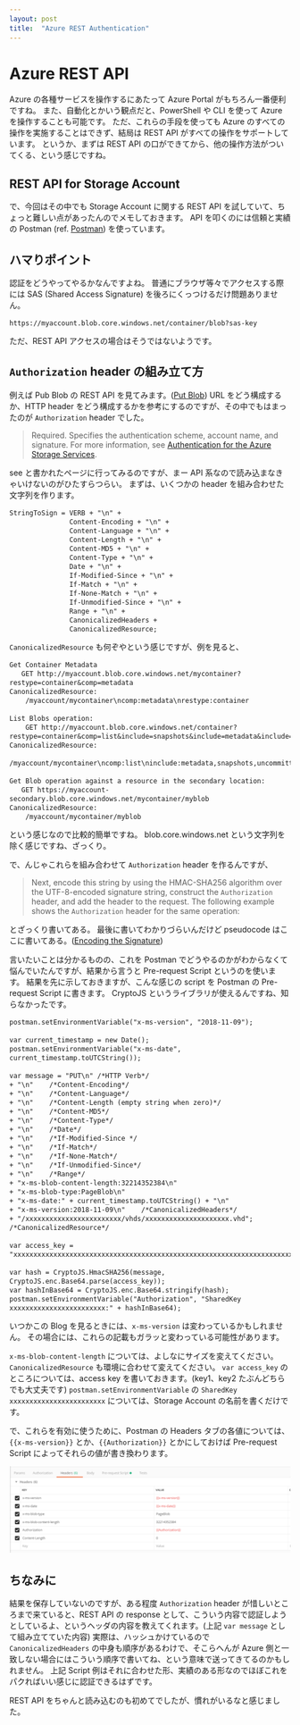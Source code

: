 ```yaml
---
layout: post
title:  "Azure REST Authentication"
---
```


# Azure REST API

Azure の各種サービスを操作するにあたって Azure Portal がもちろん一番便利ですね。
また、自動化とかいう観点だと、PowerShell や CLI を使って Azure を操作することも可能です。
ただ、これらの手段を使っても Azure のすべての操作を実施することはできず、結局は REST API がすべての操作をサポートしています。
というか、まずは REST API の口ができてから、他の操作方法がついてくる、という感じですね。

## REST API for Storage Account

で、今回はその中でも Storage Account に関する REST API を試していて、ちょっと難しい点があったんのでメモしておきます。
API を叩くのには信頼と実績の Postman (ref. [Postman](https://www.getpostman.com/)) を使っています。

## ハマりポイント

認証をどうやってやるかなんですよね。
普通にブラウザ等々でアクセスする際には SAS (Shared Access Signature) を後ろにくっつけるだけ問題ありません。

    https://myaccount.blob.core.windows.net/container/blob?sas-key

ただ、REST API アクセスの場合はそうではないようです。

## `Authorization` header の組み立て方

例えば Pub Blob の REST API を見てみます。([Put Blob](https://docs.microsoft.com/en-us/rest/api/storageservices/put-blob))
URL をどう構成するか、HTTP header をどう構成するかを参考にするのですが、その中でもはまったのが `Authorization` header でした。

> Required. Specifies the authentication scheme, account name, and signature. For more information, see [Authentication for the Azure Storage Services](https://docs.microsoft.com/en-us/rest/api/storageservices/authorize-with-shared-key).

see と書かれたページに行ってみるのですが、まー API 系なので読み込まなきゃいけないのがひたすらつらい。
まずは、いくつかの header を組み合わせた文字列を作ります。

```
StringToSign = VERB + "\n" +  
               Content-Encoding + "\n" +  
               Content-Language + "\n" +  
               Content-Length + "\n" +  
               Content-MD5 + "\n" +  
               Content-Type + "\n" +  
               Date + "\n" +  
               If-Modified-Since + "\n" +  
               If-Match + "\n" +  
               If-None-Match + "\n" +  
               If-Unmodified-Since + "\n" +  
               Range + "\n" +  
               CanonicalizedHeaders +   
               CanonicalizedResource;
```

`CanonicalizedResource` も何ぞやという感じですが、例を見ると、

```
Get Container Metadata  
   GET http://myaccount.blob.core.windows.net/mycontainer?restype=container&comp=metadata   
CanonicalizedResource:  
    /myaccount/mycontainer\ncomp:metadata\nrestype:container  
  
List Blobs operation:  
    GET http://myaccount.blob.core.windows.net/container?restype=container&comp=list&include=snapshots&include=metadata&include=uncommittedblobs  
CanonicalizedResource:  
    /myaccount/mycontainer\ncomp:list\ninclude:metadata,snapshots,uncommittedblobs\nrestype:container  
  
Get Blob operation against a resource in the secondary location:  
   GET https://myaccount-secondary.blob.core.windows.net/mycontainer/myblob  
CanonicalizedResource:  
    /myaccount/mycontainer/myblob
```

という感じなので比較的簡単ですね。
blob.core.windows.net という文字列を除く感じですね、ざっくり。

で、んじゃこれらを組み合わせて `Authorization` header を作るんですが、

> Next, encode this string by using the HMAC-SHA256 algorithm over the UTF-8-encoded signature string, construct the `Authorization` header, and add the header to the request. The following example shows the `Authorization` header for the same operation:

とざっくり書いてある。
最後に書いてわかりづらいんだけど pseudocode はここに書いてある。([Encoding the Signature](https://docs.microsoft.com/en-us/rest/api/storageservices/authorize-with-shared-key#encoding-the-signature))

言いたいことは分かるものの、これを Postman でどうやるのかがわからなくて悩んでいたんですが、結果から言うと Pre-request Script というのを使います。
結果を先に示しておきますが、こんな感じの script を Postman の Pre-request Script に書きます。
CryptoJS というライブラリが使えるんですね、知らなかったです。

```
postman.setEnvironmentVariable("x-ms-version", "2018-11-09");

var current_timestamp = new Date();
postman.setEnvironmentVariable("x-ms-date", current_timestamp.toUTCString());

var message = "PUT\n" /*HTTP Verb*/
+ "\n"    /*Content-Encoding*/
+ "\n"    /*Content-Language*/
+ "\n"    /*Content-Length (empty string when zero)*/
+ "\n"    /*Content-MD5*/
+ "\n"    /*Content-Type*/
+ "\n"    /*Date*/
+ "\n"    /*If-Modified-Since */
+ "\n"    /*If-Match*/
+ "\n"    /*If-None-Match*/
+ "\n"    /*If-Unmodified-Since*/
+ "\n"    /*Range*/
+ "x-ms-blob-content-length:32214352384\n"
+ "x-ms-blob-type:PageBlob\n"
+ "x-ms-date:" + current_timestamp.toUTCString() + "\n"
+ "x-ms-version:2018-11-09\n"    /*CanonicalizedHeaders*/
+ "/xxxxxxxxxxxxxxxxxxxxxxxx/vhds/xxxxxxxxxxxxxxxxxxxxx.vhd";    /*CanonicalizedResource*/

var access_key = "xxxxxxxxxxxxxxxxxxxxxxxxxxxxxxxxxxxxxxxxxxxxxxxxxxxxxxxxxxxxxxxxxxxxxxxxxxxxxxxxxxxxxxxx";

var hash = CryptoJS.HmacSHA256(message, CryptoJS.enc.Base64.parse(access_key));
var hashInBase64 = CryptoJS.enc.Base64.stringify(hash);
postman.setEnvironmentVariable("Authorization", "SharedKey xxxxxxxxxxxxxxxxxxxxxxxx:" + hashInBase64);
```

いつかこの Blog を見るときには、`x-ms-version` は変わっているかもしれません。
その場合には、これらの記載もガラッと変わっている可能性があります。

`x-ms-blob-content-length` については、よしなにサイズを変えてください。
`CanonicalizedResource` も環境に合わせて変えてください。
`var access_key` のところについては、access key を書いておきます。(key1、key2 たぶんどちらでも大丈夫です)
`postman.setEnvironmentVariable` の `SharedKey xxxxxxxxxxxxxxxxxxxxxxxx` については、Storage Account の名前を書くだけです。

で、これらを有効に使うために、Postman の Headers タブの各値については、`{{x-ms-version}}` とか、`{{Authorization}}` とかにしておけば Pre-request Script によってそれらの値が書き換わります。

![postman-headers](/assets/postman-headers.png)

## ちなみに

結果を保存していないのですが、ある程度 `Authorization` header が惜しいところまで来ていると、REST API の response として、こういう内容で認証しようとしているよ、というヘッダの内容を教えてくれます。(上記 `var message` として組み立てていた内容)
実際は、ハッシュかけているので `CanonicalizedHeaders` の中身も順序があるわけで、そこらへんが Azure 側と一致しない場合にはこういう順序で書いてね、という意味で送ってきてるのかもしれません。
上記 Script 例はそれに合わせた形、実績のある形なのでほぼこれをパクればいい感じに認証できるはずです。

REST API をちゃんと読み込むのも初めてでしたが、慣れがいるなと感じました。